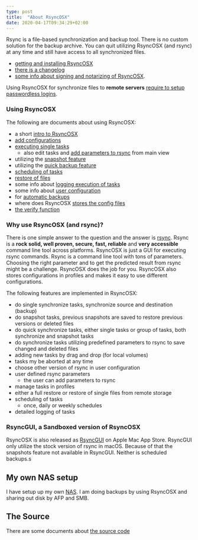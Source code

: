 ```yaml
---
type: post
title:  "About RsyncOSX"
date: 2020-04-17T09:34:29+02:00
---
```

Rsync is a file-based synchronization and backup tool. There is no custom solution for the backup archive. You can quit utilizing RsyncOSX (and rsync) at any time and still have access to all synchronized files.

 - [getting and installing RsyncOSX](/post/rsyncosx)
 - [there is a changelog](/post/changelog)
 - [some info about signing and notarizing of RsyncOSX](/post/notarized).

Using RsyncOSX for synchronize files to **remote servers** [require to setup passwordless logins](/Remotelogins).

### Using RsyncOSX

The following are documents about using RsyncOSX:
- a short [intro to RsyncOSX](/Intro)
- [add configurations](/AddConfigurations)
- [executing single tasks](/SingleTask)
  - also edit tasks and [add parameters to rsync](/Parameters) from main view
- utilizing the [snapshot feature](/Snapshots)
- utilizing the [quick backup feature](/Quickbackup)
- [scheduling of tasks](/ScheduleTasks)
- [restore of files](/Restore)
- some info about [logging execution of tasks](/Logging)
- some info about [user configuration](/UserConfiguration)
- for [automatic backups](/Automatic)
- where does RsyncOSX [stores the config files](/configfiles)
- [the verify function](/Verify)

### Why use RsyncOSX (and rsync)?

There is one simple answer to the question and the answer is [rsync](https://en.wikipedia.org/wiki/Rsync). Rsync is a **rock solid, well proven, secure, fast, reliable** and **very accessible** command line tool across platforms. RsyncOSX is just a GUI for executing rsync commands. Rsync is a command line tool with tons of parameters. Choosing the right parameter and to get the predicted result from rsync might be a challenge. RsyncOSX does the job for you. RsyncOSX also stores configurations in profiles and makes it easy to use different configurations.

The following features are implemented in RsyncOSX:

- do single synchronize tasks, synchronize source and destination (backup)
- do snapshot tasks, previous snapshots are saved to restore previous versions or deleted files
- do quick synchronize tasks, either single tasks or group of tasks, both synchronize and snapshot tasks
- do synchronize tasks utilizing predefined parameters to rsync to save changed and deleted files
- adding new tasks by drag and drop (for local volumes)
- tasks my be aborted at any time
- choose other version of rsync in user configuration
- user defined rsync parameters
  - the user can add parameters to rsync
- manage tasks in profiles
- either a full restore or restore of single files from remote storage
- scheduling of tasks
  - once, daily or weekly schedules
- detailed logging of tasks

### RsyncGUI, a Sandboxed version of RsyncOSX

RsyncOSX is also released as [RsyncGUI](https://itunes.apple.com/us/app/rsyncgui/id1449707783?l=nb&ls=1&mt=12) on Apple Mac App Store. RsyncGUI only utilize the stock version of rsync in macOS. Because of that the snapshots feature not available in RsyncGUI. Neither is scheduled backups.s

## My own NAS setup

I have setup up my own [NAS](/DIYNAS). I am doing backups by using RsyncOSX and sharing out disk by AFP and SMB.

## The Source

There are some documents about [the source code](/Source)
